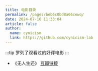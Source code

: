 ```yaml
---
title: 电影目录
permalink: /pages/beb6c0bd8a66cewq/
date: 2024-07-16 11:33:04
article: false
author:
  name: cynicism
  link: https://github.com/cynicism-lab
---
```

:::tip
罗列了观看过的好评电影
:::
- 《无人生还》
<a href="https://movie.douban.com/subject/25839052/">豆瓣链接</a>


